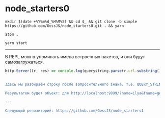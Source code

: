# node_starters0


`mkdir $(date +%Y%m%d_%H%M%S) && cd $_ && git clone -b simple https://github.com/GossJS/node_starters0.git . && yarn`

`atom .`

`yarn start`

---

В REPL можно упоминать имена встроенных пакетов, и они будут самозагружаться.

```JavaScript
http.Server((r, res) => console.log(querystring.parse(r.url.substring(1+r.url.indexOf('?')))) || res.end('hello world')).listen(9999);
`

Здесь мы разбираем строку после вопросительного знака, т.е. QUERY_STRING – в самом по себе объекте Request, который помещается в r модулем http, есть только url. 

Результатом будет объект: для http://localhost:9999/?name=ilya&fname=goss получим { name: 'ilya', fname: 'goss' }

---

Следующий репозиторий: https://github.com/GossJS/node_starters1
